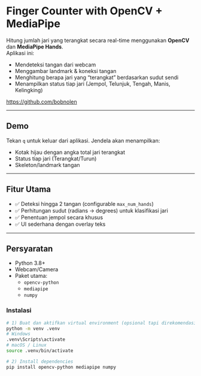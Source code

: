 # Finger Counter with OpenCV + MediaPipe

Hitung jumlah jari yang terangkat secara real-time menggunakan **OpenCV** dan **MediaPipe Hands**.  
Aplikasi ini:
- Mendeteksi tangan dari webcam
- Menggambar landmark & koneksi tangan
- Menghitung berapa jari yang “terangkat” berdasarkan sudut sendi
- Menampilkan status tiap jari (Jempol, Telunjuk, Tengah, Manis, Kelingking)

https://github.com/bobnolen

---

## Demo
Tekan `q` untuk keluar dari aplikasi. Jendela akan menampilkan:
- Kotak hijau dengan angka total jari terangkat
- Status tiap jari (Terangkat/Turun)
- Skeleton/landmark tangan

---

## Fitur Utama
- ✅ Deteksi hingga 2 tangan (configurable `max_num_hands`)
- ✅ Perhitungan sudut (radians → degrees) untuk klasifikasi jari
- ✅ Penentuan jempol secara khusus
- ✅ UI sederhana dengan overlay teks

---

## Persyaratan
- Python 3.8+
- Webcam/Camera
- Paket utama:
  - `opencv-python`
  - `mediapipe`
  - `numpy`

### Instalasi
```bash
# 1) Buat dan aktifkan virtual environment (opsional tapi direkomendasikan)
python -m venv .venv
# Windows
.venv\Scripts\activate
# macOS / Linux
source .venv/bin/activate

# 2) Install dependencies
pip install opencv-python mediapipe numpy
